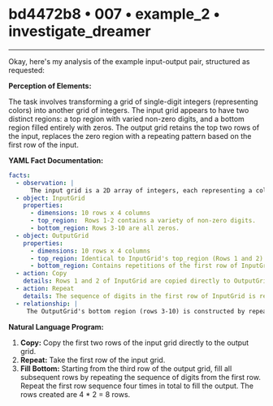 # bd4472b8 • 007 • example_2 • investigate_dreamer

---
Okay, here's my analysis of the example input-output pair, structured as requested:

**Perception of Elements:**

The task involves transforming a grid of single-digit integers (representing colors) into another grid of integers. The input grid appears to have two distinct regions: a top region with varied non-zero digits, and a bottom region filled entirely with zeros. The output grid retains the top two rows of the input, replaces the zero region with a repeating pattern based on the first row of the input.

**YAML Fact Documentation:**



```yaml
facts:
  - observation: |
      The input grid is a 2D array of integers, each representing a color.
  - object: InputGrid
    properties:
      - dimensions: 10 rows x 4 columns
      - top_region:  Rows 1-2 contains a variety of non-zero digits.
      - bottom_region: Rows 3-10 are all zeros.
  - object: OutputGrid
    properties:
      - dimensions: 10 rows x 4 columns
      - top_region: Identical to InputGrid's top_region (Rows 1 and 2)
      - bottom_region: Contains repetitions of the first row of InputGrid.
  - action: Copy
    details: Rows 1 and 2 of InputGrid are copied directly to OutputGrid.
  - action: Repeat
    details: The sequence of digits in the first row of InputGrid is repeated to form the bottom part of OutputGrid.
  - relationship: |
     The OutputGrid's bottom region (rows 3-10) is constructed by repeating InputGrid's first row four times each 2 rows.
```



**Natural Language Program:**

1.  **Copy:** Copy the first two rows of the input grid directly to the output grid.
2.  **Repeat:** Take the first row of the input grid.
3. **Fill Bottom:** Starting from the third row of the output grid, fill all subsequent rows by repeating the sequence of digits from the first row. Repeat the first row sequence four times in total to fill the output. The rows created are 4 * 2 = 8 rows.


